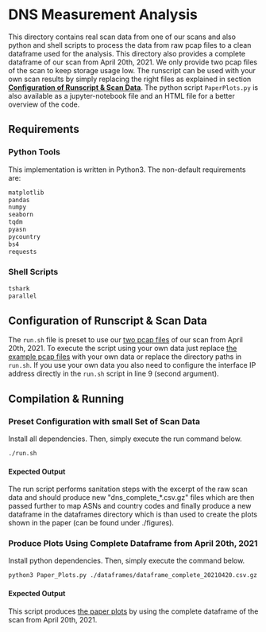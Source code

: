 # DNS Measurement Analysis

This directory contains real scan data from one of our scans and also python and shell scripts to process the data from raw pcap files to a clean dataframe used for the analysis.
This directory also provides a complete dataframe of our scan from April 20th, 2021. We only provide two pcap files of the scan to keep storage usage low.
The runscript can be used with your own scan results by simply replacing the right files as explained in section [**Configuration of Runscript & Scan Data**](https://github.com/ilabrg/artifacts-conext21-dns-fwd/blob/main/dns-measurement-analysis/readme.md#configuration-of-runscript--scan-data).
The python script ```PaperPlots.py``` is also available as a jupyter-notebook file and an HTML file for a better overview of the code.

## Requirements

### Python Tools

This implementation is written in Python3. The non-default requirements are:

```python
matplotlib
pandas
numpy
seaborn
tqdm
pyasn
pycountry
bs4
requests
```

### Shell Scripts

```bash
tshark
parallel
```

## Configuration of Runscript & Scan Data

The ```run.sh``` file is preset to use our [two pcap files](https://github.com/ilabrg/artifacts-conext21-dns-fwd/tree/main/dns-measurement-analysis/raw_pcap_scan_data) of our scan from April 20th, 2021.
To execute the script using your own data just replace [the example pcap files](https://github.com/ilabrg/artifacts-conext21-dns-fwd/tree/main/dns-measurement-analysis/raw_pcap_scan_data) with your own data or replace the directory paths in ```run.sh```.
If you use your own data you also need to configure the interface IP address directly in the ```run.sh``` script in line 9 (second argument).

## Compilation & Running

### Preset Configuration with small Set of Scan Data
Install all dependencies. Then, simply execute the run command below.

```bash
./run.sh
```

#### Expected Output

The run script performs sanitation steps with the excerpt of the raw scan data and should produce new "dns_complete_*.csv.gz" files which are then passed further to map ASNs and country codes and finally produce a new dataframe in the dataframes directory which is than used to create the plots shown in the paper (can be found under ./figures).

### Produce Plots Using Complete Dataframe from April 20th, 2021

Install python dependencies. Then, simply execute the command below.
```bash
python3 Paper_Plots.py ./dataframes/dataframe_complete_20210420.csv.gz
```

#### Expected Output

This script produces [the paper plots](https://github.com/ilabrg/artifacts-conext21-dns-fwd/tree/main/dns-measurement-analysis/figures) by using the complete dataframe of the scan from April 20th, 2021.
